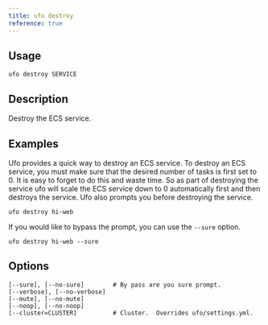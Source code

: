 ```yaml
---
title: ufo destroy
reference: true
---
```


## Usage

    ufo destroy SERVICE

## Description

Destroy the ECS service.

## Examples

Ufo provides a quick way to destroy an ECS service. To destroy an ECS service, you must make sure that the desired number of tasks is first set to 0. It is easy to forget to do this and waste time. So as part of destroying the service ufo will scale the ECS service down to 0 automatically first and then destroys the service.  Ufo also prompts you before destroying the service.

    ufo destroy hi-web

If you would like to bypass the prompt, you can use the `--sure` option.

    ufo destroy hi-web --sure


## Options

```
[--sure], [--no-sure]        # By pass are you sure prompt.
[--verbose], [--no-verbose]  
[--mute], [--no-mute]        
[--noop], [--no-noop]        
[--cluster=CLUSTER]          # Cluster.  Overrides ufo/settings.yml.
```

